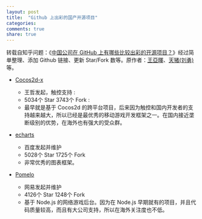 ```yaml
---
layout: post
title:  "Github 上出彩的国产开源项目"
categories:
comments: true
share: true
---
```


转载自知乎问题：《[中国公司在 GitHub 上有哪些比较出彩的开源项目？][Question]》经过简单整理、添加 Github 链接、更新 Star/Fork 数等。原作者：[王亞暉][王亞暉]、[天猪(刘勇)][天猪(刘勇)] 等。

[Question]:     http://www.zhihu.com/question/20194937
[王亞暉]:        http://www.zhihu.com/people/superwyh
[天猪(刘勇)]:    http://www.zhihu.com/people/liuyong25

* [Cocos2d-x](https://github.com/cocos2d/cocos2d-x)
    * 王哲发起，触控支持 :
    * 5034个 Star 3743个 Fork :
    * 最早就是基于 Cocos2d 的跨平台项目，后来因为触控和国内开发者的支持越来越大，所以已经是最优秀的移动游戏开发框架之一。在国内接近垄断级别的优势，在海外也有强大的受众群。

* [echarts](https://github.com/ecomfe/echarts)
    * 百度发起并维护
    * 5028个 Star 1725个 Fork
    * 非常优秀的图表框架。

* [Pomelo](https://github.com/NetEase/pomelo)
    * 网易发起并维护
    * 4126个 Star 1248个 Fork
    * 基于 Node.js 的网络游戏后台。因为在 Node.js 早期就有的项目，并且代码质量较高，而且有大公司支持，所以在海外关注度也不低。
